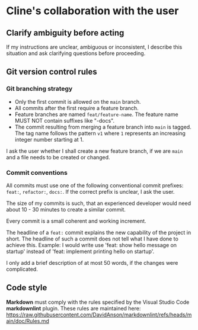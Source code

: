 # Cline's collaboration with the user

## Clarify ambiguity before acting

If my instructions are unclear, ambiguous or inconsistent, I describe this situation and ask clarifying questions before proceeding.

## Git version control rules

### Git branching strategy

- Only the first commit is allowed on the `main` branch.
- All commits after the first require a feature branch.
- Feature branches are named `feat/feature-name`. The feature name MUST NOT contain suffixes like "-docs".
- The commit resulting from merging a feature branch into `main` is tagged. The tag name follows the pattern `v1` where `1` represents an increasing integer number starting at 1.

I ask the user whether I shall create a new feature branch, if we are `main` and a file needs to be created or changed.

### Commit conventions

All commits must use one of the following conventional commit prefixes: `feat:`, `refactor:`, `docs:`. If the correct prefix is unclear, I ask the user.

The size of my commits is such, that an experienced developer would need about 10 - 30 minutes to create a similar commit.

Every commit is a small coherent and working increment.

The headline of a `feat:` commit explains the new capability of the project in short. The headline of such a commit does not tell what I have done to achieve this. Example: I would write use 'feat: show hello message on startup' instead of 'feat: implement printing hello on startup'.

I only add a brief description of at most 50 words, if the changes were complicated.

## Code style

**Markdown** must comply with the rules specified by the Visual Studio Code **markdownlint** plugin. These rules are maintained here: https://raw.githubusercontent.com/DavidAnson/markdownlint/refs/heads/main/doc/Rules.md

